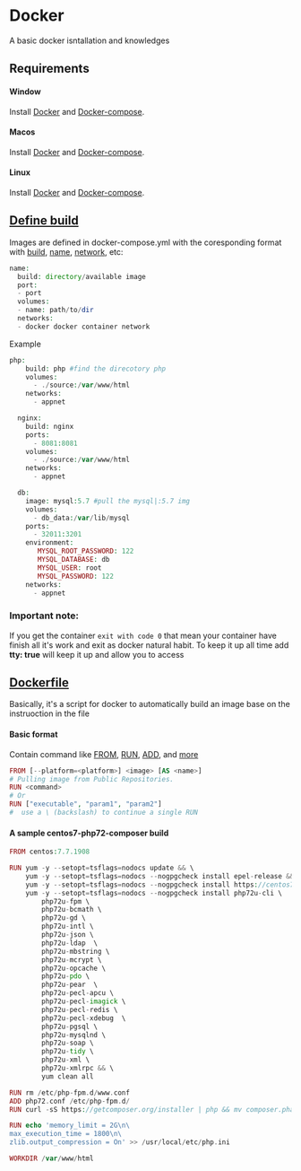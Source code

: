 # Docker
A basic docker isntallation and knowledges
## Requirements
#### Window
Install [Docker](https://docs.docker.com/docker-for-windows/install/) and [Docker-compose](https://docs.docker.com/compose/install/#install-compose).
#### Macos
Install [Docker](https://docs.docker.com/docker-for-mac/install/) and [Docker-compose](https://docs.docker.com/compose/install/#install-compose).
#### Linux
Install [Docker](https://docs.docker.com/install/linux/docker-ce/ubuntu/) and [Docker-compose](https://docs.docker.com/compose/install/#install-compose).
## [Define build](https://docs.docker.com/compose/compose-file/)
Images are defined in docker-compose.yml with the coresponding format with [build](https://docs.docker.com/compose/compose-file/#build), [name](https://docs.docker.com/compose/compose-file/#credential_spec), [network](https://github.com/docker/labs/blob/master/networking/README.md), etc:
```php
name:
  build: directory/available image
  port:
  - port
  volumes:
  - name: path/to/dir
  networks:
  - docker docker container network
```
Example
```php
php:
    build: php #find the direcotory php 
    volumes:
      - ./source:/var/www/html
    networks:
      - appnet

  nginx:
    build: nginx
    ports:
      - 8081:8081
    volumes:
      - ./source:/var/www/html
    networks:
      - appnet

  db:
    image: mysql:5.7 #pull the mysql|:5.7 img
    volumes:
      - db_data:/var/lib/mysql
    ports:
      - 32011:3201
    environment:
       MYSQL_ROOT_PASSWORD: 122
       MYSQL_DATABASE: db
       MYSQL_USER: root
       MYSQL_PASSWORD: 122
    networks:
      - appnet
```
### Important note: 
If you get the container 
```exit with code 0``` 
that mean your container have finish all it's work and exit as docker natural habit. To keep it up all time add **tty: true** will keep it up and allow you to access
## [Dockerfile](https://docs.docker.com/engine/reference/builder/)
Basically, it's a script for docker to automatically build an image base on the instruoction in the file
#### Basic format
Contain command like [FROM](https://docs.docker.com/engine/reference/builder/#from), [RUN](https://docs.docker.com/engine/reference/builder/#run), [ADD](https://docs.docker.com/engine/reference/builder/#cmd), and [more](https://docs.docker.com/engine/reference/builder/)
```php
FROM [--platform=<platform>] <image> [AS <name>]
# Pulling image from Public Repositories.
RUN <command>
# Or
RUN ["executable", "param1", "param2"]
#  use a \ (backslash) to continue a single RUN
```
#### A sample centos7-php72-composer build 
```php
FROM centos:7.7.1908

RUN yum -y --setopt=tsflags=nodocs update && \
    yum -y --setopt=tsflags=nodocs --nogpgcheck install epel-release && \
    yum -y --setopt=tsflags=nodocs --nogpgcheck install https://centos7.iuscommunity.org/ius-release.rpm && \
    yum -y --setopt=tsflags=nodocs --nogpgcheck install php72u-cli \
        php72u-fpm \
        php72u-bcmath \
        php72u-gd \
        php72u-intl \
        php72u-json \
        php72u-ldap  \
        php72u-mbstring \
        php72u-mcrypt \
        php72u-opcache \
        php72u-pdo \
        php72u-pear  \
        php72u-pecl-apcu \
        php72u-pecl-imagick \
        php72u-pecl-redis \
        php72u-pecl-xdebug  \
        php72u-pgsql \
        php72u-mysqlnd \
        php72u-soap \
        php72u-tidy \
        php72u-xml \
        php72u-xmlrpc && \
        yum clean all

RUN rm /etc/php-fpm.d/www.conf
ADD php72.conf /etc/php-fpm.d/
RUN curl -sS https://getcomposer.org/installer | php && mv composer.phar /usr/local/bin/composer

RUN echo 'memory_limit = 2G\n\
max_execution_time = 1800\n\
zlib.output_compression = On' >> /usr/local/etc/php.ini

WORKDIR /var/www/html
```
